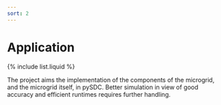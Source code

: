```yaml
---
sort: 2
---
```


# Application

{% include list.liquid %}

The project aims the implementation of the components of the microgrid, and the microgrid itself, in pySDC. Better simulation in view of good accuracy and efficient runtimes requires further handling.
